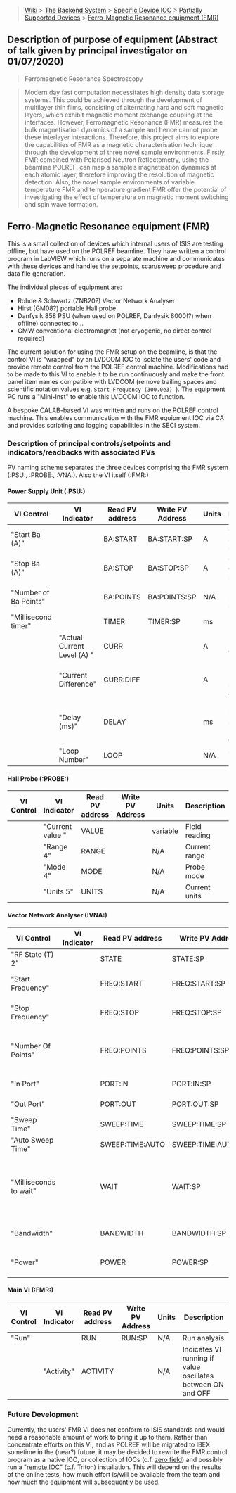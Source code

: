 > [Wiki](Home) > [The Backend System](The-Backend-System) > [Specific Device IOC](Specific-Device-IOC) > [Partially Supported Devices](Partially-Supported-Devices) > [Ferro-Magnetic Resonance equipment (FMR)](Ferro-Magnetic_Resonance_equipment)

## Description of purpose of equipment (Abstract of talk given by principal investigator on 01/07/2020)

> Ferromagnetic Resonance Spectroscopy

> Modern day fast computation necessitates high density data storage systems. This could be achieved through the development of multilayer thin films, consisting of alternating hard and soft magnetic layers, which exhibit magnetic moment exchange coupling at the interfaces. However, Ferromagnetic Resonance (FMR) measures the bulk magnetisation dynamics of a sample and hence cannot probe these interlayer interactions. Therefore, this project aims to explore the capabilities of FMR as a magnetic characterisation technique through the development of three novel sample environments. Firstly, FMR combined with Polarised Neutron Reflectometry, using the beamline POLREF, can map a sample’s magnetisation dynamics at each atomic layer, therefore improving the resolution of magnetic detection. Also, the novel sample environments of variable temperature FMR and temperature gradient FMR offer the potential of investigating the effect of temperature on magnetic moment switching and spin wave formation.


## Ferro-Magnetic Resonance equipment (FMR)

This is a small collection of devices which internal users of ISIS are testing offline, but have used on the POLREF beamline.  They have written a control program in LabVIEW which runs on a separate machine and communicates with these devices and handles the setpoints, scan/sweep procedure and data file generation.

The individual pieces of equipment are:

- Rohde & Schwartz (ZNB20?) Vector Network Analyser
- Hirst (GM08?) portable Hall probe
- Danfysik 858 PSU (when used on POLREF, Danfysik 8000(?) when offline) connected to...
- GMW conventional electromagnet (not cryogenic, no direct control required)

The current solution for using the FMR setup on the beamline, is that the control VI is "wrapped" by an LVDCOM IOC to isolate the users' code and provide remote control from the POLREF control machine.  Modifications had to be made to this VI to enable it to be run continuously and make the front panel item names compatible with LVDCOM (remove trailing spaces and scientific notation values e.g. `Start Frequency (300.0e3) `).  The equipment PC runs a "Mini-Inst" to enable this LVDCOM IOC to function.

A bespoke CALAB-based VI was written and runs on the POLREF control machine.  This enables communication with the FMR equipment IOC via CA and provides scripting and logging capabilities in the SECI system.

### Description of principal controls/setpoints and indicators/readbacks with associated PVs

PV naming scheme separates the three devices comprising the FMR system (:PSU:, :PROBE:, :VNA:).  Also the VI itself (:FMR:)

#### Power Supply Unit (:PSU:)

| VI Control | VI Indicator | Read PV address | Write PV Address | Units | Description |
|---|---|---|---|---|---|
| "Start Ba  (A)" | | BA:START | BA:START:SP | A | Current at start of sweep |
| "Stop Ba  (A)"  | | BA:STOP  | BA:STOP:SP  | A | Current at end of sweep   |
| "Number of Ba Points" | | BA:POINTS | BA:POINTS:SP | N/A | Number of points in sweep |
| "Millisecond timer" | | TIMER | TIMER:SP | ms | | Delay between setting PSU and reading probe |
| | "Actual Current Level (A) " | CURR | | A | PSU output current | 
| | "Current Difference" | CURR:DIFF | | A | Difference between set current and actual |
| | "Delay (ms)" | DELAY | | ms | Delay between setting and reading current |
| | "Loop Number" | LOOP | | N/A | Sweep step number |


#### Hall Probe (:PROBE:)

| VI Control | VI Indicator | Read PV address | Write PV Address | Units | Description |
|---|---|---|---|---|---|
| | "Current value " | VALUE | | variable | Field reading |
| | "Range 4" | RANGE | | N/A | Current range |
| | "Mode 4" | MODE | | N/A | Probe mode |
| | "Units 5" | UNITS | | N/A | Current units |


#### Vector Network Analyser (:VNA:)

| VI Control | VI Indicator | Read PV address | Write PV Address | Units | Description |
|---|---|---|---|---|---|
| "RF State (T) 2" | | STATE | STATE:SP | N/A | RF on or off |
| "Start Frequency" | | FREQ:START | FREQ:START:SP | Hz | Frequency at start of sweep |
| "Stop Frequency" | | FREQ:STOP | FREQ:STOP:SP | Hz | Frequency at end of sweep |
| "Number Of Points" | | FREQ:POINTS | FREQ:POINTS:SP | N/A | Number of steps in frequency sweep per field value |
| "In Port" | | PORT:IN | PORT:IN:SP | N/A | Input port number |
| "Out Port" | | PORT:OUT | PORT:OUT:SP | N/A | Output port number |
| "Sweep Time" | | SWEEP:TIME | SWEEP:TIME:SP | s | Duration of sweep |
| "Auto Sweep Time" | | SWEEP:TIME:AUTO | SWEEP:TIME:AUTO:SP | N/A | Automatic sweep time |
| "Milliseconds to wait" | | WAIT | WAIT:SP | ms | Delay between setting frequency and analysing response |
| "Bandwidth" | | BANDWIDTH | BANDWIDTH:SP | Hz | Analyser resolution bandwidth |
| "Power" | | POWER | POWER:SP | dBm | Analyser signal power |


#### Main VI (:FMR:)

| VI Control | VI Indicator | Read PV address | Write PV Address | Units | Description |
|---|---|---|---|---|---|
| "Run" | | RUN | RUN:SP | N/A | Run analysis |
| | "Activity" | ACTIVITY | | N/A | Indicates VI running if value oscillates between ON and OFF |


### Future Development

Currently, the users' FMR VI does not conform to ISIS standards and would need a reasonable amount of work to bring it up to them.  Rather than concentrate efforts on this VI, and as POLREF will be migrated to IBEX sometime in the (near?) future, it may be decided to rewrite the FMR control program as a native IOC, or collection of IOCs (c.f. [zero field](https://github.com/ISISComputingGroup/ibex_developers_manual/wiki/Zero-field-controller)) and possibly run a "[remote IOC](https://github.com/ISISComputingGroup/ibex_developers_manual/wiki/Remote-IOCs)" (c.f. Triton) installation.  This will depend on the results of the online tests, how much effort is/will be available from the team and how much the equipment will subsequently be used.
